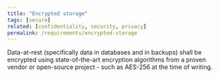 ```yaml
---
title: "Encrypted storage"
tags: [secure]
related: [confidentiality, security, privacy]
permalink: /requirements/encrypted-storage
---
```


<div class="quality-requirement" markdown="1">

Data-at-rest (specifically data in databases and in backups) shall be encrypted using state-of-the-art encryption algorithms from a proven vendor or open-source project - such as AES-256 at the time of writing.



</div><br>




